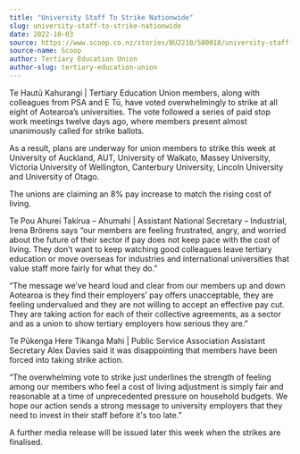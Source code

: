 ```yaml
---
title: "University Staff To Strike Nationwide"
slug: university-staff-to-strike-nationwide
date: 2022-10-03
source: https://www.scoop.co.nz/stories/BU2210/S00018/university-staff-to-strike-nationwide.htm
source-name: Scoop
author: Tertiary Education Union
author-slug: tertiary-education-union
---
```


<p>Te Hautū Kahurangi | Tertiary Education Union members,
along with colleagues from PSA and E Tū, have voted
overwhelmingly to strike at all eight of Aotearoa’s
universities. The vote followed a series of paid stop work
meetings twelve days ago, where members
present almost unanimously called for strike
ballots.</p>

<p>As a result, plans are underway for union
members to strike this week at University of Auckland, AUT,
University of Waikato, Massey University, Victoria
University of Wellington, Canterbury University, Lincoln
University and University of Otago.</p>

<p>The unions are
claiming an 8% pay increase to match the rising cost of
living.</p>

<p>Te Pou Ahurei Takirua – Ahumahi | Assistant
National Secretary – Industrial, Irena Brörens says
“our members are feeling frustrated, angry, and worried
about the future of their sector if pay does not keep pace
with the cost of living. They don’t want to keep watching
good colleagues leave tertiary education or move overseas
for industries and international universities that value
staff more fairly for what they do.”</p>

<p>“The message
we’ve heard loud and clear from our members up and down
Aotearoa is they find their employers’ pay offers
unacceptable, they are feeling undervalued and they are not
willing to accept an effective pay cut. They are taking
action for each of their collective agreements, as a sector
and as a union to show tertiary employers how serious they
are.”</p>

<p>Te Pūkenga Here Tikanga Mahi | Public Service
Association Assistant Secretary Alex Davies said it was
disappointing that members have been forced into taking
strike action.</p>

<p>“The overwhelming vote to strike just
underlines the strength of feeling among our members who
feel a cost of living adjustment is simply fair and
reasonable at a time of unprecedented pressure on household
budgets. We hope our action sends a strong message to
university employers that they need to invest in their staff
before it's too late.”</p>

<p>A further media release will
be issued later this week when the strikes are
finalised.</p>

